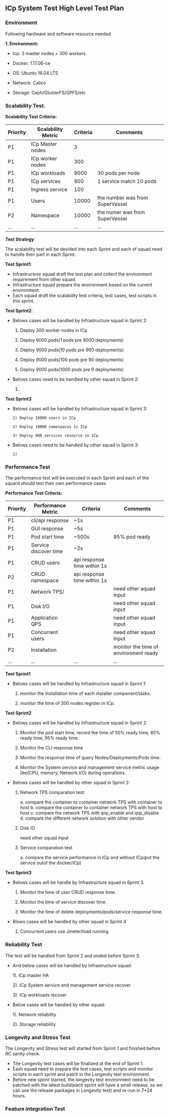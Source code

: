 ## ICp System Test High Level Test Plan



### Environment

Following hardware and software resource needed.**1. Environment:**

* Icp: 3 master nodes + 300 workers.

* Docker: 1.17.06-ce

* OS: Ubuntu 16.04 LTS

* Network: Calico

* Storage: Ceph/GlusterFS/GPFS/etc
		      
		      
		      
### Scalability Test.

**Scalability Test Criteria:**

| Priority | Scalability Metric| Criteria  | Comments |
|------|------|------|------|
| P1 | ICp Master nodes| 3 | |
| P1 | ICp worker nodes|300| |
| P1 | ICp workloads | 9000 |30 pods per node|
| P1 | ICp services | 900 | 1 service match 10 pods|
| P1 | Ingress service | 100 | |
| P1 | Users | 10000 | the number was from SuperVessel|
| P2 | Namespace | 10000 | the numer was from SuperVessel |
| ... | ... | ... | ...|




**Test Strategy**:

The scalability test will be devided into each Sprint and each of squad need to handle their part in each Sprint.


**Test Sprint1**:
  
  * Infrastructure squad draft the test plan and collect the environment requirement from other squad.
  * Infrastructure squad prepare the environment based on the current environment.
  * Each squad draft the scalability test criteria, test cases, test scripts in this sprint. 


**Test Sprint2**:

  * Belows cases will be handled by Infrastructure squad in Sprint 2:
      
       1) Deploy 300 worker nodes in ICp
       
       2) Deploy 9000 pods(1 pods pre 9000 deployments)
       
       3) Deploy 9000 pods(10 pods pre 900 deployments)
       
       4) Deploy 9000 pods(100 pods pre 90 deployments)
       
       5) Deploy 9000 pods(1000 pods pre 9 deployments)
   
  * Belows cases need to be handled by other squad in Sprint 2:

       1) 

**Test Sprint3**

* Belows cases will be handled by Infrastructure squad in Sprint 3:

      1) Deploy 10000 users in ICp
      
      2) Deploy 10000 namespaces in ICp
      
      3) Deploy 900 services resource in ICp
      
* Belows cases need to be handled by other squad in Sprint 3:
      
      1) 
      


### Performance Test

The performance test will be executed in each Sprint and each of the squard should test their own performance cases 


**Performance Test Criteria:**

| Priority | Performance Metric| Criteria  | Comments |
|------|------|------|------|
| P1 | cli/api response | ~1s | |
| P1 | GUI response | ~5s | |
| P1 | Pod start time | ~500s | 95% pod ready |
| P1 | Service discover time | ~2s | |
| P1 | CRUD users | api response time within 1s| |
| P2 | CRUD namespace | api response time within 1s | |
| P1 | Network TPS/ | | need other aquad input |
| P1 | Disk I/O | | need other squad input |
| P1 | Application QPS | | need other squad input |
| P1 | Concurrent users| | need other squad input | 
| P2 | Installation | | monitor the time of environment ready|
| ... | ... | ... | ...|



**Test Sprint1**

* Belows cases will be handled by Infrastructure squad in Sprint 1:

	1) monitor the Installation time of each installer component/tasks.
	
	2) monitor the time of 300 nodes register in ICp.

**Test Sprint2**

* Belows cases will be handled by Infrastructure squad in Sprint 2:

   1) Monitor the pod start time, record the time of 50% ready time, 85% ready time, 95% ready time.
   
   2) Monitor the CLI response time
   
   3) Monitor the response time of query Nodes/Deployments/Pods time.
   
   4) Monitor the System service and management service metric usage like(CPU, memory, Network I/O) during operations.
   
* Belows cases will be handled by other squad in Sprint 2:

   1) Network TPS comparation test:
      
        a. compare the container to container network TPS with container to host
        b. compare the container to container network TPS with host to host
        c. compare the network TPS with ipip_enable and ipip_disable
        d. compare the different network solution with other vendor 

   2) Disk IO
        
         need other squad input
         
   3) Service comparation test 
   
        a. compare the service performance in ICp and without ICp(put the service outof the docker/ICp)
 

**Test Sprint3**

* Belows cases will be handle by Infrastructure squad in Sprint 3.

   1) Monitor the time of user CRUD response time.
   
   2) Monitor the time of service discover time.
   
   3) Monitor the time of delete deployments/pods/service response time.
   
   
  
* Blows cases will be handled by other squad in Sprint 4

  1) Concurrent users use Jmeter/load running
  
  
  

### Reliability Test

The test will be handled from Sprint 2 and ended before Sprint 3.

* And below cases will be handled by Infrastructure squad:

    1). ICp master HA

    2). ICp System service and management service recover

    3). ICp workloads recover


* Below cases will be handled by other squad:

    1). Network reliability
    
    2). Storage reliability
    

### Longevity and Stress Test


The Longevity and Stress test will started from Sprint 1 and finished before RC sanity check.

* The Longevity test cases will be finalized at the end of Sprint 1.
* Eash squad need to prepare the test cases, test scripts and monitor scripts in each sprint and patch in the Longevity test environment.
* Before new sprint started, the longevity test environment need to be patched with the latest build(each sprint will have a small release, so we can use the release packages in Longevity test) and re-run in 7*24 hours.


### Feature integration Test


